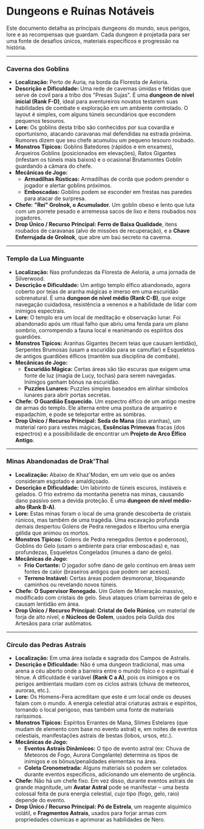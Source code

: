 # Dungeons e Ruínas Notáveis

Este documento detalha as principais dungeons do mundo, seus perigos, lore e as recompensas que guardam. Cada dungeon é projetada para ser uma fonte de desafios únicos, materiais específicos e progressão na história.

---

### Caverna dos Goblins
- **Localização:** Perto de Auria, na borda da Floresta de Aeloria.
- **Descrição e Dificuldade:** Uma rede de cavernas úmidas e fétidas que serve de covil para a tribo dos "Presas Sujas". É uma **dungeon de nível inicial (Rank F-D)**, ideal para aventureiros novatos testarem suas habilidades de combate e exploração em um ambiente controlado. O layout é simples, com alguns túneis secundários que escondem pequenos tesouros.
- **Lore:** Os goblins desta tribo são conhecidos por sua covardia e oportunismo, atacando caravanas mal defendidas na estrada próxima. Rumores dizem que seu chefe acumulou um pequeno tesouro roubado.
- **Monstros Típicos:** Goblins Batedores (rápidos e em enxames), Arqueiros Goblins (posicionados em elevações), Ratos Gigantes (infestam os túneis mais baixos) e o ocasional Brutamontes Goblin guardando a câmara do chefe.
- **Mecânicas de Jogo:**
    - **Armadilhas Rústicas:** Armadilhas de corda que podem prender o jogador e alertar goblins próximos.
    - **Emboscadas:** Goblins podem se esconder em frestas nas paredes para atacar de surpresa.
- **Chefe:** **"Rei" Grolnok, o Acumulador.** Um goblin obeso e lento que luta com um porrete pesado e arremessa sacos de lixo e itens roubados nos jogadores.
- **Drop Único / Recurso Principal:** **Ferro de Baixa Qualidade**, itens roubados de caravanas (alvo de missões de recuperação), e a **Chave Enferrujada de Grolnok**, que abre um baú secreto na caverna.

---

### Templo da Lua Minguante
- **Localização:** Nas profundezas da Floresta de Aeloria, a uma jornada de Silverwood.
- **Descrição e Dificuldade:** Um antigo templo élfico abandonado, agora coberto por teias de aranha mágicas e imerso em uma escuridão sobrenatural. É uma **dungeon de nível médio (Rank C-B)**, que exige navegação cuidadosa, resistência a venenos e a habilidade de lidar com inimigos espectrais.
- **Lore:** O templo era um local de meditação e observação lunar. Foi abandonado após um ritual falho que abriu uma fenda para um plano sombrio, corrompendo a fauna local e reanimando os espíritos dos guardiões.
- **Monstros Típicos:** Aranhas Gigantes (tecem teias que causam lentidão), Serpentes Brumosas (usam a escuridão para se camuflar) e Esqueletos de antigos guardiões élficos (mantêm sua disciplina de combate).
- **Mecânicas de Jogo:**
    - **Escuridão Mágica:** Certas áreas são tão escuras que exigem uma fonte de luz (magia de Lucy, tochas) para serem navegadas. Inimigos ganham bônus na escuridão.
    - **Puzzles Lunares:** Puzzles simples baseados em alinhar símbolos lunares para abrir portas secretas.
- **Chefe:** **O Guardião Esquecido.** Um espectro élfico de um antigo mestre de armas do templo. Ele alterna entre uma postura de arqueiro e espadachim, e pode se teleportar entre as sombras.
- **Drop Único / Recurso Principal:** **Seda de Mana** (das aranhas), um material raro para vestes mágicas, **Essências Primevas** fracas (dos espectros) e a possibilidade de encontrar um **Projeto de Arco Élfico Antigo**.

---

### Minas Abandonadas de Drak'Thal
- **Localização:** Abaixo de Khaz'Modan, em um veio que os anões consideram esgotado e amaldiçoado.
- **Descrição e Dificuldade:** Um labirinto de túneis escuros, instáveis e gelados. O frio extremo da montanha penetra nas minas, causando dano passivo sem a devida proteção. É uma **dungeon de nível médio-alto (Rank B-A)**.
- **Lore:** Estas minas foram o local de uma grande descoberta de cristais rúnicos, mas também de uma tragédia. Uma escavação profunda demais despertou Golens de Pedra renegados e libertou uma energia gélida que animou os mortos.
- **Monstros Típicos:** Golens de Pedra renegados (lentos e poderosos), Goblins do Gelo (usam o ambiente para criar emboscadas) e, nas profundezas, Esqueletos Congelados (imunes a dano de gelo).
- **Mecânicas de Jogo:**
    - **Frio Cortante:** O jogador sofre dano de gelo contínuo em áreas sem fontes de calor (braseiros antigos que podem ser acesos).
    - **Terreno Instável:** Certas áreas podem desmoronar, bloqueando caminhos ou revelando novos túneis.
- **Chefe:** **O Supervisor Renegado.** Um Golem de Mineração massivo, modificado com cristais de gelo. Seus ataques criam barreiras de gelo e causam lentidão em área.
- **Drop Único / Recurso Principal:** **Cristal de Gelo Rúnico**, um material de forja de alto nível, e **Núcleos de Golem**, usados pela Guilda dos Artesãos para criar autômatos.

---

### Círculo das Pedras Astrais
- **Localização:** Em uma área isolada e sagrada dos Campos de Astralis.
- **Descrição e Dificuldade:** Não é uma dungeon tradicional, mas uma arena a céu aberto onde a barreira entre o mundo físico e o espiritual é tênue. A dificuldade é variável **(Rank C a A)**, pois os inimigos e os perigos ambientais mudam com os ciclos astrais (chuva de meteoros, auroras, etc.).
- **Lore:** Os Homens-Fera acreditam que este é um local onde os deuses falam com o mundo. A energia celestial atrai criaturas astrais e espíritos, tornando o local perigoso, mas também uma fonte de materiais raríssimos.
- **Monstros Típicos:** Espíritos Errantes de Mana, Slimes Estelares (que mudam de elemento com base no evento astral) e, em noites de eventos celestiais, manifestações astrais de bestas (lobos, ursos, etc.).
- **Mecânicas de Jogo:**
    - **Eventos Astrais Dinâmicos:** O tipo de evento astral (ex: Chuva de Meteoros de Fogo, Aurora Congelante) determina os tipos de inimigos e os bônus/penalidades elementais na área.
    - **Coleta Cronometrada:** Alguns materiais só podem ser coletados durante eventos específicos, adicionando um elemento de urgência.
- **Chefe:** Não há um chefe fixo. Em vez disso, durante eventos astrais de grande magnitude, um **Avatar Astral** pode se manifestar – uma besta colossal feita de pura energia celestial, cujo tipo (fogo, gelo, raio) depende do evento.
- **Drop Único / Recurso Principal:** **Pó de Estrela**, um reagente alquímico volátil, e **Fragmentos Astrais**, usados para forjar armas com propriedades cósmicas e aprimorar as habilidades de Nero.
